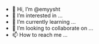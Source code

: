 - 👋 Hi, I’m @emyysht
- 👀 I’m interested in ...
- 🌱 I’m currently learning ...
- 💞️ I’m looking to collaborate on ...
- 📫 How to reach me ...

<!---
emyysht/emyysht is a ✨ special ✨ repository because its `README.md` (this file) appears on your GitHub profile.
You can click the Preview link to take a look at your changes.
--->
